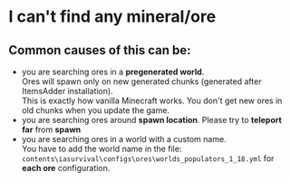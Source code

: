 # I can't find any mineral/ore

## Common causes of this can be:

* you are searching ores in a **pregenerated world**. \
  Ores will spawn only on new generated chunks (generated after ItemsAdder installation).\
  This is exactly how vanilla Minecraft works. You don't get new ores in old chunks when you update the game.
* you are searching ores around **spawn location**. Please try to **teleport far** from **spawn**
* you are searching ores in a world with a custom name.\
  You have to add the world name in the file: `contents\iasurvival\configs\ores\worlds_populators_1_18.yml` for **each ore** configuration.

